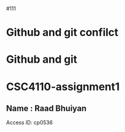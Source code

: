 #111
# Github and git confilct
# Github and git
# CSC4110-assignment1
## Name : Raad Bhuiyan 
Access ID: cp0536
